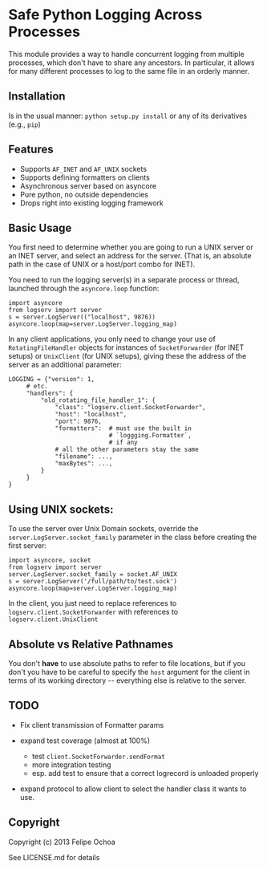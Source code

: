 # Safe Python Logging Across Processes

This module provides a way to handle concurrent logging from multiple
processes, which don't have to share any ancestors. In particular, it
allows for many different processes to log to the same file in an
orderly manner.

## Installation

Is in the usual manner: `python setup.py install` or any of its
derivatives (e.g., `pip`)

## Features

* Supports `AF_INET` and `AF_UNIX` sockets
* Supports defining formatters on clients
* Asynchronous server based on asyncore
* Pure python, no outside dependencies
* Drops right into existing logging framework

## Basic Usage

You first need to determine whether you are going to run a UNIX
server or an INET server, and select an address for the server. (That
is, an absolute path in the case of UNIX or a host/port combo for
INET).


You need to run the logging server(s) in a separate process or thread,
launched through the `asyncore.loop` function:

    import asyncore
    from logserv import server
    s = server.LogServer(("localhost", 9876))
    asyncore.loop(map=server.LogServer.logging_map)

In any client applications, you only need to change your use of
`RotatingFileHandler` objects for instances of `SocketForwarder` (for
INET setups) or `UnixClient` (for UNIX setups), giving these the
address of the server as an additional parameter:

    LOGGING = {"version": 1,
         # etc.
         "handlers": {
             "old_rotating_file_handler_1": {
                 "class": "logserv.client.SocketForwarder",
                 "host": "localhost",
                 "port": 9876,
                 "formatters":  # must use the built in
                                # `loggging.Formatter`,
                                # if any
                 # all the other parameters stay the same
                 "filename": ...,
                 "maxBytes": ...,
             }
         }
    }

## Using UNIX sockets:

To use the server over Unix Domain sockets, override
the `server.LogServer.socket_family` parameter in the class before
creating the first server:

    import asyncore, socket
    from logserv import server
    server.LogServer.socket_family = socket.AF_UNIX
    s = server.LogServer('/full/path/to/test.sock')
    asyncore.loop(map=server.LogServer.logging_map)

In the client, you just need to replace references
to `logserv.client.SocketForwarder` with references
to `logserv.client.UnixClient`

## Absolute vs Relative Pathnames

You don't **have** to use absolute paths to refer to file locations,
but if you don't you have to be careful to specify the `host` argument
for the client in terms of its working directory -- everything else is
relative to the server.

## TODO

* Fix client transmission of Formatter params
* expand test coverage (almost at 100%)

  - test `client.SocketForwarder.sendFormat`
  - more integration testing
  - esp. add test to ensure that a correct logrecord is unloaded properly

* expand protocol to allow client to select the handler class it wants
  to use.

## Copyright

Copyright (c) 2013 Felipe Ochoa

See LICENSE.md for details
